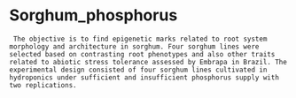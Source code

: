 # Sorghum_phosphorus

     The objective is to find epigenetic marks related to root system morphology and architecture in sorghum. Four sorghum lines were selected based on contrasting root phenotypes and also other traits related to abiotic stress tolerance assessed by Embrapa in Brazil. The experimental design consisted of four sorghum lines cultivated in hydroponics under sufficient and insufficient phosphorus supply with two replications.

